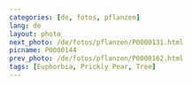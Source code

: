 ```yaml
---
categories: [de, fotos, pflanzen]
lang: de
layout: photo
next_photo: /de/fotos/pflanzen/P0000131.html
picname: P0000144
prev_photo: /de/fotos/pflanzen/P0000162.html
tags: [Euphorbia, Prickly Pear, Tree]
---
```

